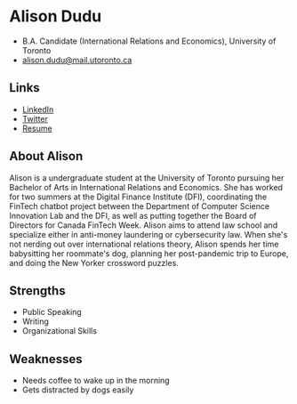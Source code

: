 # Alison Dudu



- B.A. Candidate (International Relations and Economics), University of Toronto
- alison.dudu@mail.utoronto.ca

## Links

- [LinkedIn](https://www.linkedin.com/in/alison-d/)
- [Twitter](https://twitter.com/alison_dudu)
- [Resume](./Dudu_Alison_resume.pdf)

## About Alison

Alison is a undergraduate student at the University of Toronto pursuing her Bachelor of Arts in International Relations and Economics. She has worked for two summers at the Digital Finance Institute (DFI), coordinating the FinTech chatbot project between the Department of Computer Science Innovation Lab and the DFI, as well as putting together the Board of Directors for Canada FinTech Week. Alison aims to attend law school and specialize either in anti-money laundering or cybersecurity law. When she's not nerding out over international relations theory, Alison spends her time babysitting her roommate's dog, planning her post-pandemic trip to Europe, and doing the New Yorker crossword puzzles.

## Strengths

- Public Speaking
- Writing
- Organizational Skills

## Weaknesses

- Needs coffee to wake up in the morning 
- Gets distracted by dogs easily 
